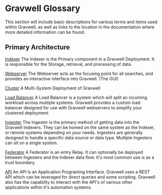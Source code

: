 # Gravwell Glossary

This section will include basic descriptions for various terms and items used within Gravwell,   as well as links to the location in the documentation where more detailed information can be found.

## Primary Architecture

[Indexer](/configuration/configuration.html#indexer-configuration)
  The Indexer is the Primary component in a Gravwell Deployment. It is responsible for the Storage, retrieval, and processing of data.

[Webserver](/configuration/configuration.html#webserver-configuration)
  The Webserver acts as the focusing point for all searches, and provides an interactive interface into Gravwell. (The GUI)

[Cluster](/distributed/cluster.html)
   A Multi-System Deployment of Gravwell

[Load Balancer](/distributed/loadbalancer.html)
   A Load Balancer is a system which will split an incoming workload across multiple systems.   Gravwell provides a custom load balancer designed for use with Gravwell webservers to simplify your clustered deployment

[Ingester](/ingesters/ingesters.html)
  The Ingester is the primary method of getting data into the Gravwell Indexers. They can be homed on the same system as the Indexer, or remote systems depending on your needs.  Ingesters are generally designed to handle a specific data source or data type.  Multiple Ingesters can sit on a single system. 

[Federator](/ingesters/federators/federator.html)
  A Federator is an entry Relay.  It can optionally be deployed between Ingesters and the Indexer data flow.  It's most common use is as a trust boundary.

[API](/api/api.html)
  An API is an Application Programing Interface.  Gravwell uses a REST API which can be leveraged for direct queries and some scripting.  Gravwell also has the capability to interact with the API's of various other applications within it's automation systems.

  

